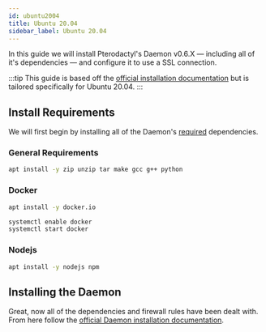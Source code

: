 ```yaml
---
id: ubuntu2004
title: Ubuntu 20.04
sidebar_label: Ubuntu 20.04
---
```


In this guide we will install Pterodactyl's Daemon v0.6.X — including all of it's dependencies — and configure it to use a SSL connection.

:::tip
This guide is based off the [official installation documentation](/docs/0.7/daemon/installing) but is tailored specifically for Ubuntu 20.04.
:::

## Install Requirements

We will first begin by installing all of the Daemon's [required](/docs/0.7/daemon/installing#dependencies) dependencies.

### General Requirements

```bash
apt install -y zip unzip tar make gcc g++ python
```

### Docker

```bash
apt install -y docker.io

systemctl enable docker
systemctl start docker
```

### Nodejs

```bash
apt install -y nodejs npm
```

## Installing the Daemon

Great, now all of the dependencies and firewall rules have been dealt with. From here follow the [official Daemon installation documentation](/docs/0.7/daemon/installing#installing-daemon-software).
